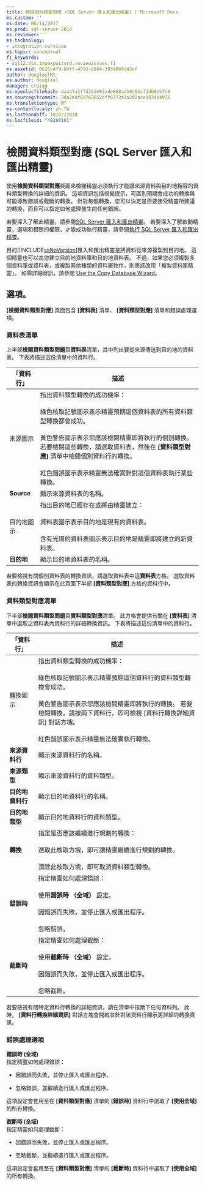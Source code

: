 ```yaml
---
title: 檢閱資料類型對應 (SQL Server 匯入和匯出精靈) | Microsoft Docs
ms.custom: ''
ms.date: 06/14/2017
ms.prod: sql-server-2014
ms.reviewer: ''
ms.technology:
- integration-services
ms.topic: conceptual
f1_keywords:
- sql12.dts.impexpwizard.reviewissues.f1
ms.assetid: 0625c4f9-b8ff-4593-b884-39398b9d43af
author: douglaslMS
ms.author: douglasl
manager: craigg
ms.openlocfilehash: daaa7a1ffd22de93ade868ad10c8bcf3db8eb7d0
ms.sourcegitcommit: 3da2edf82763852cff6772a1a282ace3034b4936
ms.translationtype: MT
ms.contentlocale: zh-TW
ms.lasthandoff: 10/02/2018
ms.locfileid: "48200191"
---
```

# <a name="review-data-type-mapping-sql-server-import-and-export-wizard"></a>檢閱資料類型對應 (SQL Server 匯入和匯出精靈)
  使用**檢閱資料類型對應**頁面來檢閱精靈必須執行才能讓來源資料與目的地相容的資料類型轉換的詳細的資訊。 這項資訊包括視覺提示，可區別預期會成功的轉換與可能導致錯誤或截斷的轉換。 針對每個轉換，您可以決定是否要接受精靈所建議的轉換，而且可以指定如何處理發生的任何錯誤。  
  
 若要深入了解此精靈，請參閱[SQL Server 匯入和匯出精靈](import-and-export-data-with-the-sql-server-import-and-export-wizard.md)。 若要深入了解啟動精靈，選項和相關的權限，才能成功執行精靈，請參閱[執行 SQL Server 匯入和匯出精靈](start-the-sql-server-import-and-export-wizard.md)。  
  
 目的[!INCLUDE[ssNoVersion](../../includes/ssnoversion-md.md)]匯入和匯出精靈是將資料從來源複製到目的地。 這個精靈也可以為您建立目的地資料庫和目的地資料表。 不過，如果您必須複製多個資料庫或資料表，或複製其他種類的資料庫物件，則應該改用「複製資料庫精靈」。 如需詳細資訊，請參閱 [Use the Copy Database Wizard](../../relational-databases/databases/use-the-copy-database-wizard.md)。  
  
## <a name="options"></a>選項。  
 **[檢閱資料類型對應]** 頁面包含 **[資料表]** 清單、 **[資料類型對應]** 清單和錯誤處理選項。  
  
### <a name="table-list"></a>資料表清單  
 上半部**檢閱資料類型問題**頁**資料表**清單，其中列出要從來源傳送到目的地的資料表。 下表將描述這份清單中的資料行。  
  
|「資料行」|描述|  
|------------|-----------------|  
|來源圖示|指出資料類型轉換的成功機率：<br /><br /> 綠色核取記號圖示表示精靈預期這個資料表的所有資料類型轉換都會成功。<br /><br /> 黃色警告圖示表示您應該檢閱精靈即將執行的個別轉換。 若要檢閱這些轉換，請選取資料表，然後在 **[資料類型對應]** 清單中檢閱個別資料行的轉換。<br /><br /> 紅色錯誤圖示表示精靈無法確實針對這個資料表執行某些轉換。|  
|**Source**|顯示來源資料表的名稱。|  
|目的地圖示|指出目的地已經存在或將由精靈建立：<br /><br /> 資料表圖示表示目的地是現有的資料表。<br /><br /> 含有光環的資料表圖示表示目的地是精靈即將建立的新資料表。|  
|**目的地**|顯示目的地資料表的名稱。|  
  
 若要檢視有關個別資料表的轉換資訊，請選取資料表中這**資料表**方格。 選取資料表的轉換資訊會顯示在此頁面下半部 **[資料類型對應]** 方格的資料行中。  
  
### <a name="data-type-mapping-list"></a>資料類型對應清單  
 下半部**檢閱資料類型問題**頁**資料類型對應**清單。 此方格會提供有關在 **[資料表]** 清單中選取之資料表內資料行的詳細轉換資訊。 下表將描述這份清單中的資料行。  
  
|「資料行」|描述|  
|------------|-----------------|  
|轉換圖示|指出資料類型轉換的成功機率：<br /><br /> 綠色核取記號圖示表示精靈預期這個資料行的資料類型轉換會成功。<br /><br /> 黃色警告圖示表示您應該檢閱精靈即將執行的轉換。 若要檢閱轉換，請按兩下資料行，即可檢視 [資料行轉換詳細資訊]  對話方塊。<br /><br /> 紅色錯誤圖示表示精靈無法確實執行轉換。|  
|**來源資料行**|顯示來源資料行的名稱。|  
|**來源類型**|顯示來源資料行的資料類型。|  
|**目的地資料行**|顯示目的地資料行的名稱。|  
|**目的地類型**|顯示目的地資料行的資料類型。|  
|**轉換**|指定是否應該繼續進行規劃的轉換：<br /><br /> 選取此核取方塊，即可讓精靈繼續進行規劃的轉換。<br /><br /> 清除此核取方塊，即可取消資料類型轉換。|  
|**錯誤時**|指定精靈如何處理錯誤：<br /><br /> 使用**錯誤時 （全域）** 設定。<br /><br /> 因錯誤而失敗，並停止匯入或匯出程序。<br /><br /> 忽略錯誤。|  
|**截斷時**|指定精靈如何處理截斷：<br /><br /> 使用**截斷時 （全域）** 設定。<br /><br /> 因錯誤而失敗，並停止匯入或匯出程序。<br /><br /> 忽略截斷。|  
  
 若要檢視有關特定資料行轉換的詳細資訊，請在清單中按兩下任何資料列。 此時， **[資料行轉換詳細資訊]** 對話方塊會開啟並針對該資料行顯示更詳細的轉換資訊。  
  
### <a name="error-handling-options"></a>錯誤處理選項  
 **錯誤時 (全域)**  
 指定精靈如何處理錯誤：  
  
-   因錯誤而失敗，並停止匯入或匯出程序。  
  
-   忽略錯誤，並繼續進行匯入或匯出程序。  
  
 這項設定會套用至在 **[資料類型對應]** 清單的 **[錯誤時]** 資料行中選取了 **[使用全域]** 的所有轉換。  
  
 **截斷時 (全域)**  
 指定精靈如何處理截斷：  
  
-   因錯誤而失敗，並停止匯入或匯出程序。  
  
-   忽略截斷，並繼續進行匯入或匯出程序。  
  
 這項設定會套用至在 **[資料類型對應]** 清單的 **[截斷時]** 資料行中選取了 **[使用全域]** 的所有轉換。  
  
  
